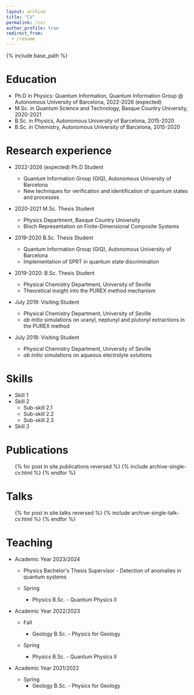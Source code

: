 ```yaml
---
layout: archive
title: "CV"
permalink: /cv/
author_profile: true
redirect_from:
  - /resume
---
```


{% include base_path %}

Education
======
* Ph.D in Physics: Quantum Information, Quantum Information Group @ Autonomous University of Barcelona, 2022-2026 (expected)
* M.Sc. in Quantum Science and Technology, Basque Country University, 2020-2021
* B.Sc. in Physics, Autonomous University of Barcelona, 2015-2020
* B.Sc. in Chemistry, Autonomous University of Barcelona, 2015-2020

Research experience
======
* 2022-2026 (expected) Ph.D Student
  * Quantum Information Group (GIQ), Autonomous University of Barcelona
  * New techniques for verification and identification of quantum states and processes

* 2020-2021 M.Sc. Thesis Student
  * Physics Department, Basque Country University
  * Bloch Representation on Finite-Dimensional Composite Systems

* 2019-2020 B.Sc. Thesis Student
  * Quantum Information Group (GIQ), Autonomous University of Barcelona
  * Implementation of SPRT in quantum state discrimination

* 2019-2020: B.Sc. Thesis Student
  * Physical Chemistry Department, University of Seville
  * Theoretical insight into the PUREX method mechanism

* July 2019: Visiting Student
  * Physical Chemistry Department, University of Seville
  * _ab initio_ simulations on uranyl, neptunyl and plutonyl extractions in the PUREX method

* July 2018: Visiting Student
  * Physical Chemistry Department, University of Seville
  * _ab initio_ simulations on aqueous electrolyte solutions
  
Skills
======
* Skill 1
* Skill 2
  * Sub-skill 2.1
  * Sub-skill 2.2
  * Sub-skill 2.3
* Skill 3

Publications
======
  <ul>{% for post in site.publications reversed %}
    {% include archive-single-cv.html %}
  {% endfor %}</ul>
  
Talks
======
  <ul>{% for post in site.talks reversed %}
    {% include archive-single-talk-cv.html  %}
  {% endfor %}</ul>
  
Teaching
======
* Academic Year 2023/2024
    * Physics Bachelor's Thesis Supervisor - Detection of anomalies in quantum systems

  * Spring
    * Physics B.Sc. - Quantum Physics II <!--[syllabus](/files/syllabi/f2020-4350.pdf){: .btn .btn--info .btn--small}{: .align-right}-->

* Academic Year 2022/2023
  * Fall
    * Geology B.Sc. - Physics for Geology <!--[syllabus](/files/syllabi/f2019-2450.pdf){: .btn .btn--info .btn--small}{: .align-right}-->

  * Spring
    * Physics B.Sc. - Quantum Physics II <!--[syllabus](/files/syllabi/s2019-2450.pdf){: .btn .btn--info .btn--small}{: .align-right}-->

* Academic Year 2021/2022

  * Spring
    * Geology B.Sc. - Physics for Geology <!--[syllabus](/files/syllabi/f2019-2450.pdf){: .btn .btn--info .btn--small}{: .align-right}-->

  <!-- <ul>{% for post in site.teaching reversed %}
    {% include archive-single-cv.html %}
  {% endfor %}</ul>
  
Service and leadership
======
* Currently signed in to 43 different slack teams -->
